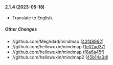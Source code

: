 #### 2.1.4 (2023-05-18)

* Translate to English.

##### Other Changes

* //github.com/Meghdad/mindmap ([43f48962](https://github.com/hellowuxin/mindmap/commit/43f48962b0e985a3658402cb158b1a70dd207f37))
* //github.com/hellowuxin/mindmap ([1e02ad37](https://github.com/hellowuxin/mindmap/commit/1e02ad3704f6ccbbbc36ea8b6753a2eecd8ccaaa))
* //github.com/hellowuxin/mindmap ([f8a6a45f](https://github.com/hellowuxin/mindmap/commit/f8a6a45f2db9d39aa21a2afc0f2f550ff0b1816c))
* //github.com/hellowuxin/mindmap2 ([45b14a3d](https://github.com/hellowuxin/mindmap/commit/45b14a3d5dfc9287715d86131e99c6383ce31a19))

